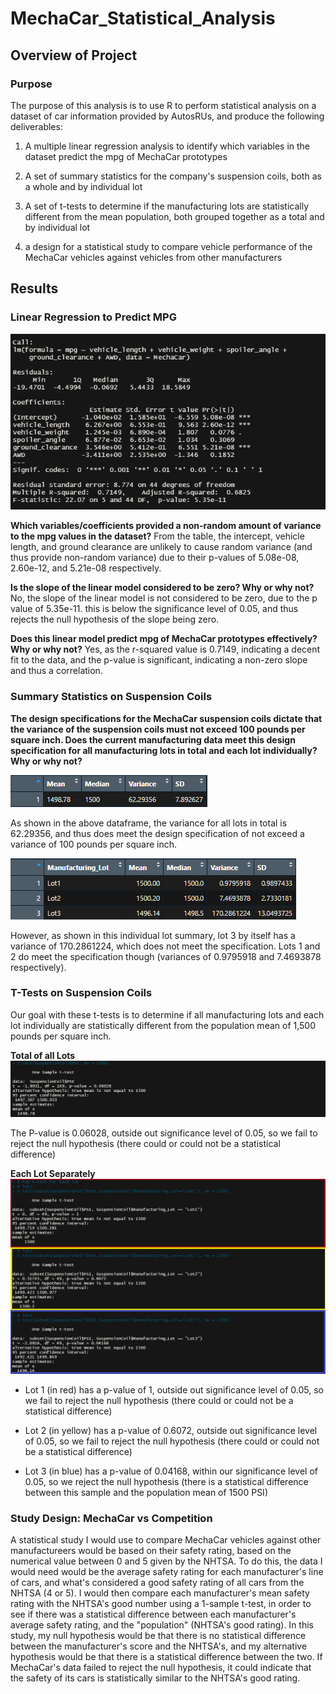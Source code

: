 # MechaCar_Statistical_Analysis

## Overview of Project

### Purpose
The purpose of this analysis is to use R to perform statistical analysis on a dataset of car information provided by AutosRUs, and produce the following deliverables:

1. A multiple linear regression analysis to identify which variables in the dataset predict the mpg of MechaCar prototypes 

2. A set of summary statistics for the company's suspension coils, both as a whole and by individual lot

3. A set of t-tests to determine if the manufacturing lots are statistically different from the mean population, both grouped together as a total and by individual lot

4. a design for a statistical study to compare vehicle performance of the MechaCar vehicles against vehicles from other manufacturers

## Results
### Linear Regression to Predict MPG
![Linear Regression](https://github.com/Nveatch/MechaCar_Statistical_Analysis/blob/main/Resources/Del_1.png)

**Which variables/coefficients provided a non-random amount of variance to the mpg values in the dataset?**
From the table, the intercept, vehicle length, and ground clearance are unlikely to cause random variance (and thus provide non-random variance) due to their p-values of 5.08e-08, 2.60e-12, and 5.21e-08 respectively.

**Is the slope of the linear model considered to be zero? Why or why not?**
No, the slope of the linear model is not considered to be zero, due to the p value of 5.35e-11. this is below the significance level of 0.05, and thus rejects the null hypothesis of the slope being zero.

**Does this linear model predict mpg of MechaCar prototypes effectively? Why or why not?**
Yes, as the r-squared value is 0.7149, indicating a decent fit to the data, and the p-value is significant, indicating a non-zero slope and thus a correlation.

### Summary Statistics on Suspension Coils
**The design specifications for the MechaCar suspension coils dictate that the variance of the suspension coils must not exceed 100 pounds per square inch. Does the current manufacturing data meet this design specification for all manufacturing lots in total and each lot individually? Why or why not?**

![Total Summary](https://github.com/Nveatch/MechaCar_Statistical_Analysis/blob/main/Resources/del_2_total_summary.png)

As shown in the above dataframe, the variance for all lots in total is 62.29356, and thus does meet the design specification of not exceed a variance of 100 pounds per square inch.

![Lot Summary](https://github.com/Nveatch/MechaCar_Statistical_Analysis/blob/main/Resources/del_2_lot_summary.png)

However, as shown in this individual lot summary, lot 3 by itself has a variance of 170.2861224, which does not meet the specification. Lots 1 and 2 do meet the specification though (variances of 0.9795918 and 7.4693878 respectively). 

### T-Tests on Suspension Coils
Our goal with these t-tests is to determine if all manufacturing lots and each lot individually are statistically different from the population mean of 1,500 pounds per square inch.

**Total of all Lots**
![Lot Summary](https://github.com/Nveatch/MechaCar_Statistical_Analysis/blob/main/Resources/del_3_all_lots.png)

The P-value is 0.06028, outside out significance level of 0.05, so we fail to reject the null hypothesis (there could or could not be a statistical difference)

**Each Lot Separately**
![Lot Summary](https://github.com/Nveatch/MechaCar_Statistical_Analysis/blob/main/Resources/del_3_each_lot.png)

* Lot 1 (in red) has a p-value of 1, outside out significance level of 0.05, so we fail to reject the null hypothesis (there could or could not be a statistical difference)

* Lot 2 (in yellow) has a p-value of 0.6072, outside out significance level of 0.05, so we fail to reject the null hypothesis (there could or could not be a statistical difference)

* Lot 3 (in blue) has a p-value of 0.04168, within our significance level of 0.05, so we reject the null hypothesis (there is a statistical difference between this sample and the population mean of 1500 PSI)

### Study Design: MechaCar vs Competition
A statistical study I would use to compare MechaCar vehicles against other manufactureers would be based on their safety rating, based on the numerical value between 0 and 5 given by the NHTSA. To do this, the data I would need would be the average safety rating for each manufacturer's line of cars, and what's considered a good safety rating of all cars from the NHTSA (4 or 5). I would then compare each manufacturer's mean safety rating with the NHTSA's good number using a 1-sample t-test, in order to see if there was a statistical difference between each manufacturer's average safety rating, and the "population" (NHTSA's good rating). In this study, my null hypothesis would be that there is no statistical difference between the manufacturer's score and the NHTSA's, and my alternative hypothesis would be that there is a statistical difference between the two. If MechaCar's data failed to reject the null hypothesis, it could indicate that the safety of its cars is statistically similar to the NHTSA's good rating.   



